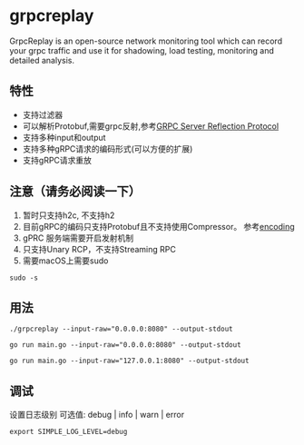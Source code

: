 # grpcreplay
GrpcReplay is an open-source network monitoring tool which can record your grpc traffic and use it for shadowing, load testing, monitoring and detailed analysis.

## 特性
* 支持过滤器
* 可以解析Protobuf,需要grpc反射,参考[GRPC Server Reflection Protocol](https://github.com/grpc/grpc/blob/master/doc/server-reflection.md#grpc-server-reflection-protocol)
* 支持多种input和output
* 支持多种gRPC请求的编码形式(可以方便的扩展)
* 支持gRPC请求重放


## 注意（请务必阅读一下）
1. 暂时只支持h2c, 不支持h2
2. 目前gRPC的编码只支持Protobuf且不支持使用Compressor。 
参考[encoding](https://github.com/grpc/grpc-go/blob/master/Documentation/encoding.md)
3. gPRC 服务端需要开启发射机制
4. 只支持Unary RCP，不支持Streaming RPC
5. 需要macOS上需要sudo
```
sudo -s
```

## 用法
```
./grpcreplay --input-raw="0.0.0.0:8080" --output-stdout
```
```
go run main.go --input-raw="0.0.0.0:8080" --output-stdout
```
```
go run main.go --input-raw="127.0.0.1:8080" --output-stdout
```

## 调试
设置日志级别
可选值: debug | info | warn | error
```
export SIMPLE_LOG_LEVEL=debug
```
